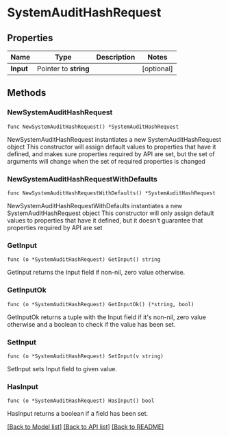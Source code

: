 # SystemAuditHashRequest

## Properties

Name | Type | Description | Notes
------------ | ------------- | ------------- | -------------
**Input** | Pointer to **string** |  | [optional] 

## Methods

### NewSystemAuditHashRequest

`func NewSystemAuditHashRequest() *SystemAuditHashRequest`

NewSystemAuditHashRequest instantiates a new SystemAuditHashRequest object
This constructor will assign default values to properties that have it defined,
and makes sure properties required by API are set, but the set of arguments
will change when the set of required properties is changed

### NewSystemAuditHashRequestWithDefaults

`func NewSystemAuditHashRequestWithDefaults() *SystemAuditHashRequest`

NewSystemAuditHashRequestWithDefaults instantiates a new SystemAuditHashRequest object
This constructor will only assign default values to properties that have it defined,
but it doesn't guarantee that properties required by API are set

### GetInput

`func (o *SystemAuditHashRequest) GetInput() string`

GetInput returns the Input field if non-nil, zero value otherwise.

### GetInputOk

`func (o *SystemAuditHashRequest) GetInputOk() (*string, bool)`

GetInputOk returns a tuple with the Input field if it's non-nil, zero value otherwise
and a boolean to check if the value has been set.

### SetInput

`func (o *SystemAuditHashRequest) SetInput(v string)`

SetInput sets Input field to given value.

### HasInput

`func (o *SystemAuditHashRequest) HasInput() bool`

HasInput returns a boolean if a field has been set.


[[Back to Model list]](../README.md#documentation-for-models) [[Back to API list]](../README.md#documentation-for-api-endpoints) [[Back to README]](../README.md)


